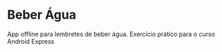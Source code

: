 # Beber Água
App offline para lembretes de beber água. Exercício prático para o curso Android Express
